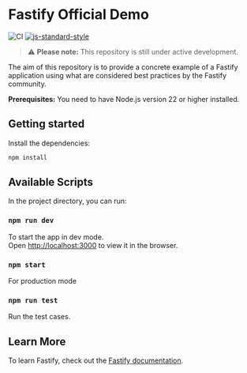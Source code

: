 # Fastify Official Demo 

![CI](https://github.com/fastify/demo/workflows/CI/badge.svg)
[![js-standard-style](https://img.shields.io/badge/code%20style-standard-brightgreen.svg?style=flat)](https://standardjs.com/)

> :warning: **Please note:** This repository is still under active development.

The aim of this repository is to provide a concrete example of a Fastify application using what are considered best practices by the Fastify community.

**Prerequisites:** You need to have Node.js version 22 or higher installed.

## Getting started
Install the dependencies:
```bash
npm install
```

## Available Scripts
In the project directory, you can run:

### `npm run dev`

To start the app in dev mode.\
Open [http://localhost:3000](http://localhost:3000) to view it in the browser.

### `npm start`

For production mode

### `npm run test`

Run the test cases.

## Learn More

To learn Fastify, check out the [Fastify documentation](https://fastify.dev/docs/latest/).




